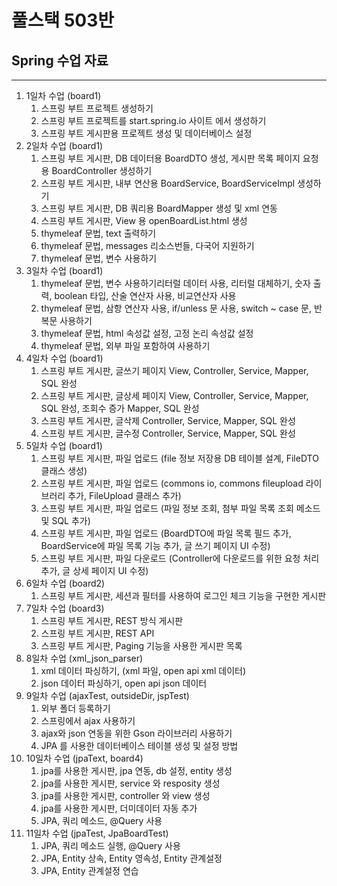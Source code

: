 # 풀스택 503반
## Spring 수업 자료

---

1. 1일차 수업 (board1)
	1. 스프링 부트 프로젝트 생성하기
	2. 스프링 부트 프로젝트를 start.spring.io 사이트 에서 생성하기
	3. 스프링 부트 게시판용 프로젝트 생성 및 데이터베이스 설정
2. 2일차 수업 (board1)
	1. 스프링 부트 게시판, DB 데이터용 BoardDTO 생성, 게시판 목록 페이지 요청용 BoardController 생성하기
	2. 스프링 부트 게시판, 내부 연산용 BoardService, BoardServiceImpl 생성하기
	3. 스프링 부트 게시판, DB 쿼리용 BoardMapper 생성 및 xml 연동
	4. 스프링 부트 게시판, View 용 openBoardList.html 생성
	5. thymeleaf 문법, text 출력하기
	6. thymeleaf 문법, messages 리소스번들, 다국어 지원하기
	7. thymeleaf 문법, 변수 사용하기
3. 3일차 수업 (board1)
	1. thymeleaf 문법, 변수 사용하기리터럴 데이터 사용, 리터럴 대체하기, 숫자 출력, boolean 타입, 산술 연산자 사용, 비교연산자 사용
	2. thymeleaf 문법, 삼항 연산자 사용, if/unless 문 사용, switch ~ case 문, 반복문 사용하기
	3. thymeleaf 문법, html 속성값 설정, 고정 논리 속성값 설정
	4. thymeleaf 문법, 외부 파일 포함하여 사용하기
4. 4일차 수업 (board1)
	1. 스프링 부트 게시판, 글쓰기 페이지 View, Controller, Service, Mapper, SQL 완성
	2. 스프링 부트 게시판, 글상세 페이지 View, Controller, Service, Mapper, SQL 완성, 조회수 증가 Mapper, SQL 완성
	3. 스프링 부트 게시판, 글삭제 Controller, Service, Mapper, SQL 완성
	4. 스프링 부트 게시판, 글수정 Controller, Service, Mapper, SQL 완성
5. 5일차 수업 (board1)
	1. 스프링 부트 게시판, 파일 업로드 (file 정보 저장용 DB 테이블 설계, FileDTO 클래스 생성)
	2. 스프링 부트 게시판, 파일 업로드 (commons io, commons fileupload 라이브러리 추가, FileUpload 클래스 추가)
	3. 스프링 부트 게시판, 파일 업로드 (파일 정보 조회, 첨부 파일 목록 조회 메소드 및 SQL 추가)
	4. 스프링 부트 게시판, 파일 업로드 (BoardDTO에 파일 목록 필드 추가, BoardService에 파일 목록 기능 추가, 글 쓰기 페이지 UI 수정)
	5. 스프링 부트 게시판, 파일 다운로드 (Controller에 다운로드를 위한 요청 처리 추가, 글 상세 페이지 UI 수정)
6. 6일차 수업 (board2)
	1. 스프링 부트 게시판, 세션과 필터를 사용하여 로그인 체크 기능을 구현한 게시판
7. 7일차 수업 (board3)
	1. 스프링 부트 게시판, REST 방식 게시판
	2. 스프링 부트 게시판, REST API
	3. 스프링 부트 게시판, Paging 기능을 사용한 게시판 목록
8. 8일차 수업 (xml_json_parser)
	1. xml 데이터 파싱하기, (xml 파일, open api xml 데이터)
	2. json 데이터 파싱하기, open api json 데이터
9. 9일차 수업 (ajaxTest, outsideDir, jspTest)
	1. 외부 폴더 등록하기
	2. 스프링에서 ajax 사용하기
	3. ajax와 json 연동을 위한 Gson 라이브러리 사용하기
	4. JPA 를 사용한 데이터베이스 테이블 생성 및 설정 방법
10. 10일차 수업 (jpaText, board4)
	1. jpa를 사용한 게시판, jpa 연동, db 설정, entity 생성
	2. jpa를 사용한 게시판, service 와 resposity 생성
	3. jpa를 사용한 게시판, controller 와 view 생성
	4. jpa를 사용한 게시판, 더미데이터 자동 추가
	5. JPA, 쿼리 메소드, @Query 사용
11. 11일차 수업 (jpaTest, JpaBoardTest)
	1. JPA, 쿼리 메소드 실행, @Query 사용
	2. JPA, Entity 상속, Entity 영속성, Entity 관계설정
	3. JPA, Entity 관계설정 연습
	